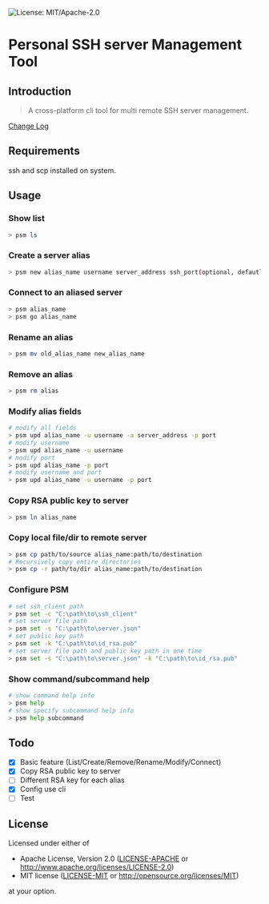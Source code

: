 ![License: MIT/Apache-2.0](https://img.shields.io/badge/license-MIT%2FApache--2.0-orange.svg)

# Personal SSH server Management Tool

## Introduction

> A cross-platform cli tool for multi remote SSH server management.

[Change Log](CHANGELOG.md)

## Requirements

ssh and scp installed on system.

## Usage

### Show list

```bash
> psm ls
```

### Create a server alias

```bash
> psm new alias_name username server_address ssh_port(optional, defautl is 22)
```

### Connect to an aliased server

```bash
> psm alias_name
> psm go alias_name
```

### Rename an alias

```bash
> psm mv old_alias_name new_alias_name
```

### Remove an alias

```bash
> psm rm alias
```

### Modify alias fields

```bash
# modify all fields
> psm upd alias_name -u username -a server_address -p port 
# modify username
> psm upd alias_name -u username 
# modify port 
> psm upd alias_name -p port 
# modify username and port
> psm upd alias_name -u username -p port  
```

### Copy RSA public key to server


```bash
> psm ln alias_name
```

### Copy local file/dir to remote server
 

```bash
> psm cp path/to/source alias_name:path/to/destination
# Recursively copy entire directories
> psm cp -r path/to/dir alias_name:path/to/destination
```

### Configure PSM

```bash
# set ssh_client path
> psm set -c "C:\path\to\ssh_client" 
# set server file path 
> psm set -s "C:\path\to\server.json" 
# set public key path
> psm set -k "C:\path\to\id_rsa.pub" 
# set server file path and public key path in one time
> psm set -s "C:\path\to\server.json" -k "C:\path\to\id_rsa.pub"   
```

### Show command/subcommand help

```bash
# show command help info
> psm help  
# show specify subcommand help info
> psm help subcommand  
```

## Todo

- [x] Basic feature (List/Create/Remove/Rename/Modify/Connect)
- [x] Copy RSA public key to server
- [ ] Different RSA key for each alias
- [x] Config use cli
- [ ] Test

## License

Licensed under either of

 * Apache License, Version 2.0
   ([LICENSE-APACHE](LICENSE-APACHE) or http://www.apache.org/licenses/LICENSE-2.0)
 * MIT license
   ([LICENSE-MIT](LICENSE-MIT) or http://opensource.org/licenses/MIT)

at your option.
